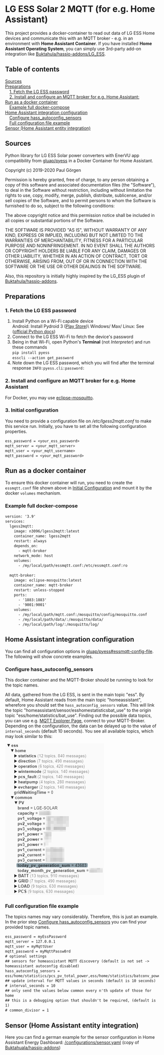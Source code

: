 # LG ESS Solar 2 MQTT (for e.g. Home Assistant)
This project provides a docker-container to read out data of LG ESS Home devices and communicate this with an MQTT broker - e.g. in an environment with **Home Assistant Container**.
If you have installed **Home Assistant Operating System**, you can simply use 3rd-party add-on integration like [Buktahula/hassio-addons/LG_ESS](https://github.com/Buktahula/hassio-addons/tree/main/LG_ESS).

## Table of contents
[Sources](#sources)\
[Preparations](#preparations)\
&emsp;[1. Fetch the LG ESS password](#1-fetch-the-lg-ess-password)\
&emsp;[2. Install and configure an MQTT broker for e.g. Home Assistant:](#2-install-and-configure-an-mqtt-broker-for-eg-home-assistant)\
[Run as a docker container](#run-as-a-docker-container)\
&emsp;[Example full docker-compose](#example-full-docker-compose)\
[Home Assistant integration configuration](#home-assistant-integration-configuration)\
&emsp;[Configure hass_autoconfig_sensors](#configure-hassautoconfigsensors)\
&emsp;[Full configuration file example](#full-configuration-file-example)\
[Sensor (Home Assistant entity integration)](#sensor--home-assistant-entity-integration-)

## Sources
Python library for LG ESS Solar power converters with EnerVU app compatibility
from [gluap/pyess](https://github.com/gluap/pyess) in a Docker Container for Home Assistant.

Copyright (c) 2019-2020 Paul Görgen

Permission is hereby granted, free of charge, to any person obtaining a copy
of this software and associated documentation files (the "Software"), to deal
in the Software without restriction, including without limitation the rights
to use, copy, modify, merge, publish, distribute, sublicense, and/or sell
copies of the Software, and to permit persons to whom the Software is
furnished to do so, subject to the following conditions:

The above copyright notice and this permission notice shall be included in all
copies or substantial portions of the Software.

THE SOFTWARE IS PROVIDED "AS IS", WITHOUT WARRANTY OF ANY KIND, EXPRESS OR
IMPLIED, INCLUDING BUT NOT LIMITED TO THE WARRANTIES OF MERCHANTABILITY,
FITNESS FOR A PARTICULAR PURPOSE AND NONINFRINGEMENT. IN NO EVENT SHALL THE
AUTHORS OR COPYRIGHT HOLDERS BE LIABLE FOR ANY CLAIM, DAMAGES OR OTHER
LIABILITY, WHETHER IN AN ACTION OF CONTRACT, TORT OR OTHERWISE, ARISING FROM,
OUT OF OR IN CONNECTION WITH THE SOFTWARE OR THE USE OR OTHER DEALINGS IN THE
SOFTWARE.

Also, this repository is initially highly inspired by the LG_ESS plugin of [Buktahula/hassio-addons](https://github.com/Buktahula/hassio-addons/tree/main/LG_ESS).

## Preparations

### 1. Fetch the LG ESS password
1. Install Python on a Wi-Fi capable device\
Android: Install Pydroid 3 ([Play Store](https://play.google.com/store/apps/details?id=ru.iiec.pydroid3))\ 
Windows/ Max/ Linux: See ([official Python docs](https://wiki.python.org/moin/BeginnersGuide/Download))
2. Connect to the LG ESS Wi-Fi to fetch the device's password
3. Being in that Wi-Fi, open Python's **Terminal** (not _Interpreter_) and run these commands\
   `pip install pyess`\
   `esscli --action get_password`
4. Note down the LG ESS password, which you will find after the terminal response `INFO:pyess.cli:password: `

### 2. Install and configure an MQTT broker for e.g. Home Assistant
For Docker, you may use [eclipse-mosquitto](https://hub.docker.com/_/eclipse-mosquitto).

### 3. Initial configuration
You need to provide a configuration file on _/etc/lgess2mqtt.conf_ to make this service run. 
Initially, you have to set all the following configuration properties.

```
ess_password = <your_ess_password>
mqtt_server = <your_mqtt_server>
mqtt_user = <your_mqtt_username>
mqtt_password = <your_mqtt_password>
```

## Run as a docker container
To ensure this docker container will run, you need to create the `essmqtt.conf` file shown above in [Initial Configuration](#3-initial-configuration) and mount it by the docker `volumes` mechanism.

### Example full docker-compose
```
version: '3.9'
services:
  lgess2mqtt:
    image: n3096/lgess2mqtt:latest
    container_name: lgess2mqtt
    restart: always
    depends_on:
      - mqtt-broker
    network_mode: host
    volumes:
      - /my/local/path/essmqtt.conf:/etc/essmqtt.conf:ro

  mqtt-broker:
    image: eclipse-mosquitto:latest
    container_name: mqtt-broker
    restart: unless-stopped
    ports:
      - '1883:1883'
      - '9001:9001'
    volumes:
      - /my/local/path/mqtt.conf:/mosquitto/config/mosquitto.conf
      - /my/local/path/data/:/mosquitto/data/
      - /my/local/path/log/:/mosquitto/log/
```

## Home Assistant integration configuration
You can find all configuration options in [gluap/pyess#essmqtt-config-file](https://github.com/gluap/pyess#essmqtt-config-file).
The following will show concrete examples.

### Configure hass_autoconfig_sensors
This docker container and the MQTT-Broker should be running to look for the topic names.

All data, gathered from the LG ESS, is sent in the main topic "ess". By default, Home Assistant reads from the main topic "homeassistant", wherefore you should set the `hass_autoconfig_sensors` value. This will link the topic "homeassistant/sensor/esshomestatisticsbat_use" to the origin topic "ess/home/statistics/bat_use".
Finding out the possible data topics, you can use e.g. [MQTT Explorer Page](https://mqtt-explorer.com/), connect to your MQTT-Broker. Depending on the configuration, the data can be delayed up to the value of `interval_seconds` (default 10 seconds). You see all available topics, which may look similar to this:


![MQTT-Explorer topic example](/documentation-media/mqtt-explorer-topic-example.png)

### Full configuration file example
The topics names may vary considerably. Therefore, this is just an example. In the prior step [Configure hass_autoconfig_sensors](#configure-hassautoconfigsensors) you can find your provided topic names.
```
ess_password = myEssPassword
mqtt_server = 127.0.0.1
mqtt_user = myMqttUser
mqtt_password = myMqttPassw0rd
# optional settings
## sensors for homeassistant MQTT discovery (default is not set -> homeassistant autoconfig disabled)
hass_autoconfig_sensors = ess/home/statistics/pcs_pv_total_power,ess/home/statistics/batconv_power,ess/home/statistics/bat_use,ess/home/statistics/bat_status,ess/home/statistics/bat_user_soc,ess/home/statistics/load_power,ess/home/statistics/ac_output_power,ess/home/statistics/load_today,ess/home/statistics/grid_power,ess/home/statistics/current_day_self_consumption,ess/home/statistics/current_pv_generation_sum,ess/home/statistics/current_grid_feed_in_energy,ess/home/direction/is_direct_consuming_,ess/home/direction/is_battery_charging_,ess/home/direction/is_battery_discharging_,ess/home/direction/is_grid_selling_,ess/home/direction/is_grid_buying_,ess/home/direction/is_charging_from_grid_,ess/home/direction/is_discharging_to_grid_,ess/home/operation/status,ess/home/operation/mode,ess/home/operation/pcs_standbymode,ess/home/operation/drm_mode0,ess/home/operation/remote_mode,ess/home/operation/drm_control,ess/home/wintermode/winter_status,ess/home/wintermode/backup_status,ess/home/pcs_fault/pcs_status,ess/home/pcs_fault/pcs_op_status,ess/home/heatpump/heatpump_protocol,ess/home/heatpump/heatpump_activate,ess/home/heatpump/current_temp,ess/home/heatpump/heatpump_working,ess/home/evcharger/ev_activate,ess/home/evcharger/ev_power,ess/home/gridWaitingTime,ess/common/PV/brand,ess/common/PV/capacity,ess/common/PV/pv1_voltage,ess/common/PV/pv2_voltage,ess/common/PV/pv3_voltage,ess/common/PV/pv1_power,ess/common/PV/pv2_power,ess/common/PV/pv3_power,ess/common/PV/pv1_current,ess/common/PV/pv2_current,ess/common/PV/pv3_current,ess/common/PV/today_pv_generation_sum,ess/common/PV/today_month_pv_generation_sum,ess/common/BATT/status,ess/common/BATT/soc,ess/common/BATT/dc_power,ess/common/BATT/winter_setting,ess/common/BATT/winter_status,ess/common/BATT/safety_soc,ess/common/BATT/backup_setting,ess/common/BATT/backup_status,ess/common/BATT/backup_soc,ess/common/BATT/today_batt_discharge_enery,ess/common/BATT/today_batt_charge_energy,ess/common/BATT/month_batt_charge_energy,ess/common/BATT/month_batt_discharge_energy,ess/common/GRID/active_power,ess/common/GRID/a_phase,ess/common/GRID/freq,ess/common/GRID/today_grid_feed_in_energy,ess/common/GRID/today_grid_power_purchase_energy,ess/common/GRID/month_grid_feed_in_energy,ess/common/GRID/month_grid_power_purchase_energy,ess/common/LOAD/load_power,ess/common/LOAD/today_load_consumption_sum,ess/common/LOAD/today_pv_direct_consumption_enegy,ess/common/LOAD/today_batt_discharge_enery,ess/common/LOAD/today_grid_power_purchase_energy,ess/common/LOAD/month_load_consumption_sum,ess/common/LOAD/month_pv_direct_consumption_energy,ess/common/LOAD/month_batt_discharge_energy,ess/common/LOAD/month_grid_power_purchase_energy,ess/common/PCS/today_self_consumption,ess/common/PCS/month_co2_reduction_accum,ess/common/PCS/today_pv_generation_sum,ess/common/PCS/month_pv_generation_sum,ess/common/PCS/today_grid_feed_in_energy,ess/common/PCS/month_grid_feed_in_energy,ess/common/PCS/pcs_stauts,ess/common/PCS/feed_in_limitation,ess/common/PCS/operation_mode
## update interval for MQTT values in seconds (default is 10 seconds)
# interval_seconds = 10
## only send the values below common every n'th update of those for home
## this is a debugging option that shouldn't be required, (default is 1)
# common_divisor = 1
```

## Sensor (Home Assistant entity integration)
Here you can find a german example for the sensor configuration in Home Assistant Energy Dashboard: [/configurations/sensor.yaml](https://github.com/n3096/lgess2mqtt/blob/main/configurations/sensor.yaml) (copy of [Buktahuala/hassio-addons](https://github.com/Buktahula/hassio-addons/tree/main/LG_ESS/sensor.yaml))

